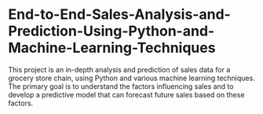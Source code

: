 # End-to-End-Sales-Analysis-and-Prediction-Using-Python-and-Machine-Learning-Techniques
This project is an in-depth analysis and prediction of sales data for a grocery store chain, using Python and various machine learning techniques. The primary goal is to understand the factors influencing sales and to develop a predictive model that can forecast future sales based on these factors.
